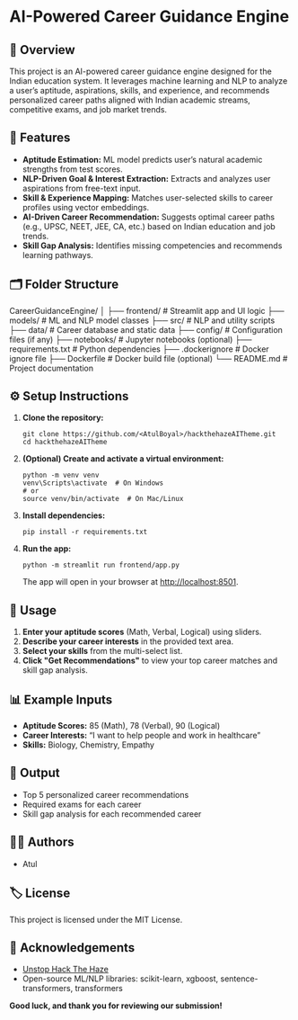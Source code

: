 # AI-Powered Career Guidance Engine

## 🚀 Overview

This project is an AI-powered career guidance engine designed for the Indian education system. It leverages machine learning and NLP to analyze a user’s aptitude, aspirations, skills, and experience, and recommends personalized career paths aligned with Indian academic streams, competitive exams, and job market trends.

## 🧠 Features

- **Aptitude Estimation:** ML model predicts user’s natural academic strengths from test scores.
- **NLP-Driven Goal & Interest Extraction:** Extracts and analyzes user aspirations from free-text input.
- **Skill & Experience Mapping:** Matches user-selected skills to career profiles using vector embeddings.
- **AI-Driven Career Recommendation:** Suggests optimal career paths (e.g., UPSC, NEET, JEE, CA, etc.) based on Indian education and job trends.
- **Skill Gap Analysis:** Identifies missing competencies and recommends learning pathways.

## 🗂️ Folder Structure

CareerGuidanceEngine/
│
├── frontend/ # Streamlit app and UI logic
├── models/ # ML and NLP model classes
├── src/ # NLP and utility scripts
├── data/ # Career database and static data
├── config/ # Configuration files (if any)
├── notebooks/ # Jupyter notebooks (optional)
├── requirements.txt # Python dependencies
├── .dockerignore # Docker ignore file
├── Dockerfile # Docker build file (optional)
└── README.md # Project documentation



## ⚙️ Setup Instructions

1. **Clone the repository:**
    ```
    git clone https://github.com/<AtulBoyal>/hackthehazeAITheme.git
    cd hackthehazeAITheme
    ```

2. **(Optional) Create and activate a virtual environment:**
    ```
    python -m venv venv
    venv\Scripts\activate  # On Windows
    # or
    source venv/bin/activate  # On Mac/Linux
    ```

3. **Install dependencies:**
    ```
    pip install -r requirements.txt
    ```

4. **Run the app:**
    ```
    python -m streamlit run frontend/app.py
    ```
    The app will open in your browser at [http://localhost:8501](http://localhost:8501).

## 📝 Usage

1. **Enter your aptitude scores** (Math, Verbal, Logical) using sliders.
2. **Describe your career interests** in the provided text area.
3. **Select your skills** from the multi-select list.
4. **Click "Get Recommendations"** to view your top career matches and skill gap analysis.

## 📊 Example Inputs

- **Aptitude Scores:** 85 (Math), 78 (Verbal), 90 (Logical)
- **Career Interests:** “I want to help people and work in healthcare”
- **Skills:** Biology, Chemistry, Empathy

## 🎯 Output

- Top 5 personalized career recommendations
- Required exams for each career
- Skill gap analysis for each recommended career

## 👨‍💻 Authors

- Atul

## 🏷️ License

This project is licensed under the MIT License.

## 🙏 Acknowledgements

- [Unstop Hack The Haze](https://unstop.com/)
- Open-source ML/NLP libraries: scikit-learn, xgboost, sentence-transformers, transformers

**Good luck, and thank you for reviewing our submission!**

